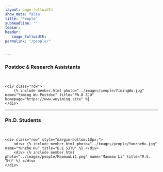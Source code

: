 ```yaml
---
layout: page-fullwidth
show_meta: false
title: "People"
subheadline: ""
teaser: 
header:
   image_fullwidth: 
permalink: "/people/"


---
```


<!-- <div class="row">
    <div class="row">
        <h3>Faculty</h3>
        <br/>
    </div>
    
    <div class="row">
        {% include member.html photo="../images/people/DongXu.jpg" homepage="https://www.cs.hku.hk/index.php/people/academic-staff/dongxu" name="Dong Xu" title="Professor" %}
        
    </div>

</div>

--- -->

<div class="row">
    <div class="row">
        <h3 class="medium-12">Postdoc & Research Assistants</h3>
        <br/>
    </div>
    
    <div class="row">
        {% include member.html photo="../images/people/YimingWu.jpg" name="Yiming Wu Postdoc" title="Ph.D ZJU" homepage="https://www.wuyiming.site" %}
    </div>
    
</div>

---

<div class="row">
    <div class="row">
        <h3 class="medium-12">Ph.D. Students</h3>
        <br/>
    </div>

    <div class="row" style="margin-bottom:10px;">
        <div> {% include member.html photo="../images/people/YunzheHu.jpg" name="Yunzhe Hu" title="B.E SJTU" %} </div>
        <div> {% include member.html photo="../images/people/MaomaoLi1.png" name="Maomao Li" title="M.S. THU" %} </div>
    </div>

</div>
